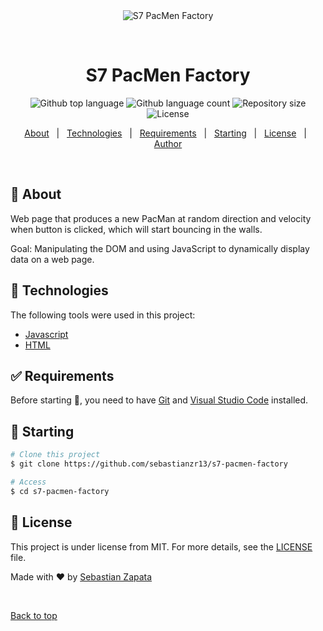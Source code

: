 <div align="center" id="top"> 
  <img src="./.github/app.gif" alt="S7 PacMen Factory" />

  &#xa0;

  <!-- <a href="https://s7pacmenfactory.netlify.app">Demo</a> -->
</div>

<h1 align="center">S7 PacMen Factory</h1>

<p align="center">
  <img alt="Github top language" src="https://img.shields.io/github/languages/top/sebastianzr13/s7-pacmen-factory?color=56BEB8">

  <img alt="Github language count" src="https://img.shields.io/github/languages/count/sebastianzr13/s7-pacmen-factory?color=56BEB8">

  <img alt="Repository size" src="https://img.shields.io/github/repo-size/sebastianzr13/s7-pacmen-factory?color=56BEB8">

  <img alt="License" src="https://img.shields.io/github/license/sebastianzr13/s7-pacmen-factory?color=56BEB8">

  <!-- <img alt="Github issues" src="https://img.shields.io/github/issues/sebastianzr13/s7-pacmen-factory?color=56BEB8" /> -->

  <!-- <img alt="Github forks" src="https://img.shields.io/github/forks/sebastianzr13/s7-pacmen-factory?color=56BEB8" /> -->

  <!-- <img alt="Github stars" src="https://img.shields.io/github/stars/sebastianzr13/s7-pacmen-factory?color=56BEB8" /> -->
</p>

<!-- Status -->

<!-- <h4 align="center"> 
	🚧  S7 PacMen Factory 🚀 Under construction...  🚧
</h4> 

<hr> -->

<p align="center">
  <a href="#dart-about">About</a> &#xa0; | &#xa0; 
  <a href="#rocket-technologies">Technologies</a> &#xa0; | &#xa0;
  <a href="#white_check_mark-requirements">Requirements</a> &#xa0; | &#xa0;
  <a href="#checkered_flag-starting">Starting</a> &#xa0; | &#xa0;
  <a href="#memo-license">License</a> &#xa0; | &#xa0;
  <a href="https://github.com/sebastianzr13" target="_blank">Author</a>
</p>

<br>

## :dart: About ##

Web page that produces a new PacMan at random direction and velocity when button is clicked, which will start bouncing in the walls.

Goal: Manipulating the DOM and using JavaScript to dynamically display data on a web page.

## :rocket: Technologies ##

The following tools were used in this project:

- [Javascript](https://developer.mozilla.org/es/docs/Web/JavaScript)
- [HTML](https://developer.mozilla.org/es/docs/Web/JavaScript)

## :white_check_mark: Requirements ##

Before starting :checkered_flag:, you need to have [Git](https://git-scm.com) and [Visual Studio Code](https://code.visualstudio.com/) installed.

## :checkered_flag: Starting ##

```bash
# Clone this project
$ git clone https://github.com/sebastianzr13/s7-pacmen-factory

# Access
$ cd s7-pacmen-factory

```

## :memo: License ##

This project is under license from MIT. For more details, see the [LICENSE](LICENSE.md) file.


Made with :heart: by <a href="https://github.com/sebastianzr13" target="_blank">Sebastian Zapata</a>

&#xa0;

<a href="#top">Back to top</a>
